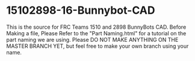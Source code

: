 # 15102898-16-Bunnybot-CAD
This is the source for FRC Teams 1510 and 2898 BunnyBots CAD.
Before Making a file, Please Refer to the "Part Naming.html" for a tutorial on the part naming we are using.
Please DO NOT MAKE ANYTHING ON THE MASTER BRANCH YET, but feel free to make your own branch using your name.
